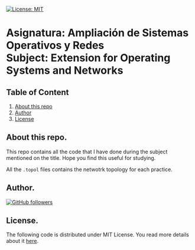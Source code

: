 
[![License: MIT](https://img.shields.io/github/license/frederickbor/ASOR)](LICENSE)

# Asignatura: Ampliación de Sistemas Operativos y Redes <br> Subject: Extension for Operating Systems and Networks

## Table of Content

1. [About this repo](#About-this-repo)
2. [Author](#Author)
3. [License](#License)

## About this repo.

This repo contains all the code that I have done during the subject mentioned on the title. Hope you find this useful for studying.

All the `.topol` files contains the netwotrk topology for each practice.

## Author.

[![GitHub followers](https://img.shields.io/github/followers/FrederickBor?label=%40FrederickBor&style=social)](https://github.com/FrederickBor)

## License.

The following code is distributed under MIT License. You read more details about it [here](LICENSE).